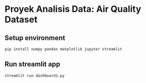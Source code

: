 # Proyek Analisis Data: Air Quality Dataset
## Setup environment
```
pip install numpy pandas matplotlib jupyter streamlit
```
## Run streamlit app
```
streamlit run dashboard1.py
```